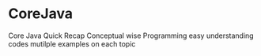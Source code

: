 # CoreJava
Core Java Quick Recap Conceptual wise Programming
easy understanding codes 
mutilple examples on each topic 
